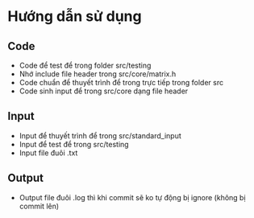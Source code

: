 # Hướng dẫn sử dụng

## Code
- Code để test để trong folder src/testing
- Nhớ include file header trong src/core/matrix.h
- Code chuẩn để thuyết trình để trong trực tiếp trong folder src
- Code sinh input để trong src/core dạng file header

## Input
- Input để thuyết trình để trong src/standard_input
- Input để test để trong src/testing
- Input file đuôi .txt

## Output
- Output file đuôi .log thì khi commit sẽ ko tự động bị ignore (không bị commit lên)
